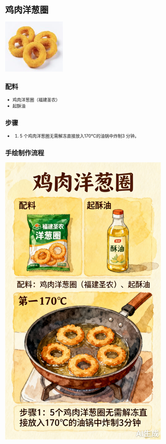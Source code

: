 # 鸡肉洋葱圈

![鸡肉洋葱圈](../images/鸡肉洋葱圈.png)


## 配料

- 鸡肉洋葱圈（福建圣农）
- 起酥油

## 步骤

- 1. 5 个鸡肉洋葱圈无需解冻直接放入170℃的油锅中炸制3 分钟。



## 手绘制作流程

![手绘制作流程](../images/炸品/鸡肉洋葱圈.jpg)

